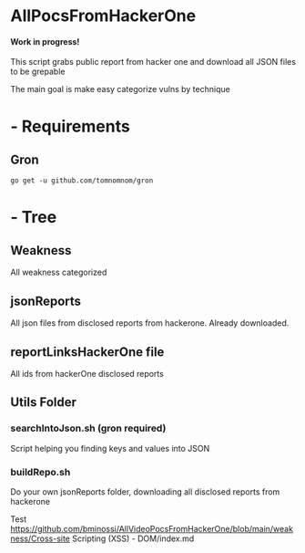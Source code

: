 # AllPocsFromHackerOne
#### Work in progress!

This script grabs public report from hacker one and download all JSON files to be grepable

The main goal is make easy categorize vulns by technique

# - Requirements
## Gron
```
go get -u github.com/tomnomnom/gron
```
# - Tree
## Weakness
All weakness categorized
## jsonReports
All json files from disclosed reports from hackerone. Already downloaded.
## reportLinksHackerOne file  
All ids from hackerOne disclosed reports
## Utils Folder
### searchIntoJson.sh (gron required)
Script helping you finding keys and values into JSON
### buildRepo.sh
Do your own jsonReports folder, downloading all disclosed reports from hackerone 

Test
https://github.com/bminossi/AllVideoPocsFromHackerOne/blob/main/weakness/Cross-site Scripting (XSS) - DOM/index.md
